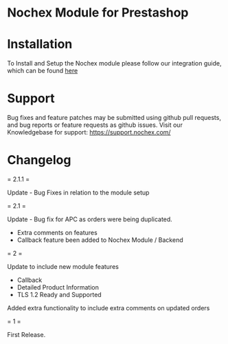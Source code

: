Nochex Module for Prestashop
============

Installation
============
To Install and Setup the Nochex module please follow our integration guide, which can be found <a href="https://support.nochex.com/kb/faq.php?id=148">here</a>

Support
=====================
Bug fixes and feature patches may be submitted using github pull requests, and bug reports or feature requests as github issues.
Visit our Knowledgebase for support: https://support.nochex.com/ 

Changelog
=====================

= 2.1.1 =
  
  Update - Bug Fixes in relation to the module setup 
    
= 2.1 =
  
  Update - Bug fix for APC as orders were being duplicated.
  
  - Extra comments on features
  - Callback feature been added to Nochex Module / Backend
  
= 2 =

  Update to include new module features
  
  - Callback
  - Detailed Product Information
  - TLS 1.2 Ready and Supported
  
  Added extra functionality to include extra comments on updated orders

= 1 =
 
 First Release.
